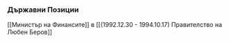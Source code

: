 ### Държавни Позиции
[[Министър на Финансите]] в [[(1992.12.30 - 1994.10.17) Правителство на Любен Беров]]